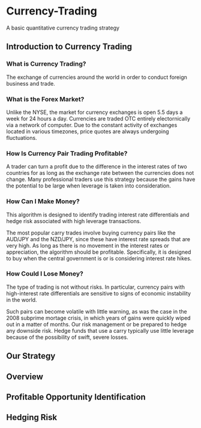 # Currency-Trading
A basic quantitative currency trading strategy


## Introduction to Currency Trading

### What is Currency Trading?

The exchange of currencies around the world in order to conduct foreign business and trade.

### What is the Forex Market?

Unlike the NYSE, the market for currency exchanges is open 5.5 days a week for 24 hours a day. Currencies are traded OTC entirely electornically via a network of computer. Due to the constant activity of exchanges located in various timezones, price quotes are always undergoing fluctuations. 

### How Is Currency Pair Trading Profitable? 

A trader can turn a profit due to the difference in the interest rates of two countries for as long as the exchange rate between the currencies does not change. Many professional traders use this strategy because the gains have the potential to be  large when leverage is taken into consideration. 

### How Can I Make Money?

This algorithm is designed to identify trading interest rate differentials and hedge risk associated with high leverage transactions.

The most popular carry trades involve buying currency pairs like the AUD/JPY and the NZD/JPY, since these have interest rate spreads that are very high. As long as there is no movement in the interest rates or appreciation, the algorithm should be profitable. Specifically, it is designed to buy when the central government is or is considering interest rate hikes.

### How Could I Lose Money?

The type of trading is not without risks. In particular, currency pairs with high-interest rate differentials are sensitive to signs of economic instability in the world.

Such pairs can become volatile with little warning, as was the case in the 2008 subprime mortage crisis, in which years of gains were quickly wiped out in a matter of months. Our risk management or be prepared to hedge any downside risk. Hedge funds that use a carry typically use little leverage because of the possibility of swift, severe losses.

## Our Strategy

## Overview

## Profitable Opportunity Identification

## Hedging Risk
